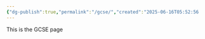 ```yaml
---
{"dg-publish":true,"permalink":"/gcse/","created":"2025-06-16T05:52:56.164+03:00","updated":"2025-06-16T05:53:24.613+03:00"}
---
```


This is the GCSE page
